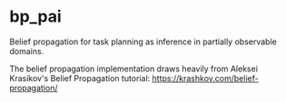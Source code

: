 # bp_pai
Belief propagation for task planning as inference in partially observable domains. 

The belief propagation implementation draws heavily from Aleksei Krasikov's Belief Propagation tutorial: https://krashkov.com/belief-propagation/
